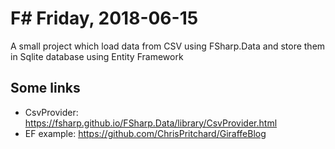# F# Friday, 2018-06-15

A small project which load data from CSV using FSharp.Data and store them in Sqlite database using Entity Framework

## Some links
* CsvProvider: <https://fsharp.github.io/FSharp.Data/library/CsvProvider.html>
* EF example: <https://github.com/ChrisPritchard/GiraffeBlog>
